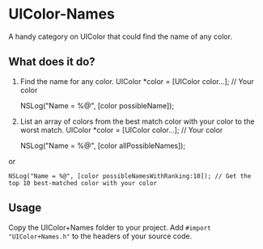 UIColor-Names
=============

A handy category on UIColor that could find the name of any color.

What does it do?
-------------
1.  Find the name for any color.
    UIColor *color = [UIColor color...]; // Your color
    
    NSLog("Name = %@", [color possibleName]);

2. List an array of colors from the best match color with your color to the worst match.
    UIColor *color = [UIColor color...]; // Your color

    NSLog("Name = %@", [color allPossibleNames]);
    
or

    NSLog("Name = %@", [color possibleNamesWithRanking:10]); // Get the top 10 best-matched color with your color


Usage
-------------
Copy the UIColor+Names folder to your project. Add `#import "UIColor+Names.h"` to the headers of your source code.
